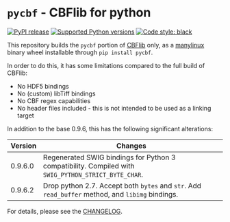 # `pycbf` - CBFlib for python

[![PyPI release](https://img.shields.io/pypi/v/pycbf.svg)](https://pypi.python.org/pypi/pycbf)
[![Supported Python versions](https://img.shields.io/pypi/pyversions/pycbf.svg)](https://pypi.org/project/pycbf)
[![Code style: black](https://img.shields.io/badge/code%20style-black-000000.svg)]( https://github.com/ambv/black)
        
This repository builds the `pycbf` portion of [CBFlib] only, as a [manylinux]
binary wheel installable through `pip install pycbf`.

In order to do this, it has some limitations compared to the full build of CBFlib:

-   No HDF5 bindings
-   No (custom) libTiff bindings
-   No CBF regex capabilities
-   No header files included - this is not intended to be used as a linking
    target

In addition to the base 0.9.6, this has the following significant alterations:

| Version     | Changes                                                                                             |
| ----------- | --------------------------------------------------------------------------------------------------- |
| 0.9.6.0     | Regenerated SWIG bindings for Python 3 compatibility. Compiled with `SWIG_PYTHON_STRICT_BYTE_CHAR`. |
| 0.9.6.2     | Drop python 2.7. Accept both `bytes` and `str`. Add `read_buffer` method, and `libimg` bindings.    |

For details, please see the [CHANGELOG](CHANGELOG.rst).

[cbflib]: https://github.com/yayahjb/cbflib
[manylinux]: https://www.python.org/dev/peps/pep-0571/
[`yayahjb/cbflib#19`]: https://github.com/yayahjb/cbflib/pull/19
